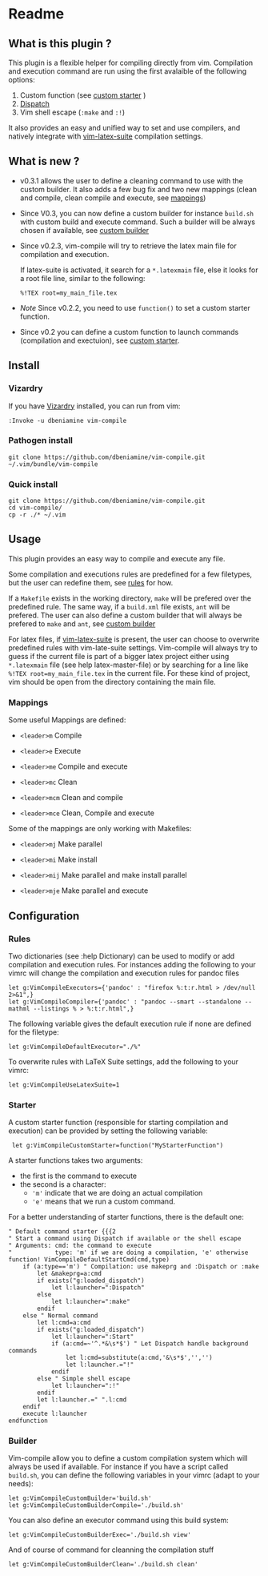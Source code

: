 # Readme

## What is this plugin ?

This plugin is a flexible helper for compiling directly from vim. Compilation
and execution command are run using the first avalaible of the following
options:

1. Custom function (see [custom starter](#starter) )
2. [Dispatch](https://github.com/tpope/vim-dispatch)
3. Vim shell escape (`:make` and `:!`)

It also provides an easy and unified way to set and use compilers, and
natively integrate with [vim-latex-suite](http://vim-latex.sourceforge.net/)
compilation settings.

## What is new ?

+   v0.3.1 allows the user to define a cleaning command to use with the custom
    builder. It also adds a few bug fix and two new mappings (clean and
    compile, clean compile and execute, see [mappings](#mappings))

+   Since V0.3, you can now define a custom builder for instance ̀`build.sh`
    with custom build and execute command. Such a builder will be always chosen
    if available, see [custom builder](#builder)

+   Since v0.2.3, vim-compile will try to retrieve the latex main file for
    compilation and execution.

    If latex-suite is activated, it search for a `*.latexmain` file, else it
    looks for a root file line, similar to the following:

        %!TEX root=my_main_file.tex
+   *Note* Since v0.2.2, you need to use `function()` to set a custom starter
    function.
+   Since v0.2 you can define a custom function to launch commands (compilation
    and exectuion), see [custom starter](#starter).


## Install

### Vizardry

If you have [Vizardry](https://github.com/dbeniamine/vizardry) installed, you
can run from vim:

    :Invoke -u dbeniamine vim-compile

### Pathogen install

    git clone https://github.com/dbeniamine/vim-compile.git ~/.vim/bundle/vim-compile

### Quick install

    git clone https://github.com/dbeniamine/vim-compile.git
    cd vim-compile/
    cp -r ./* ~/.vim

## Usage


This plugin provides an easy way to compile and execute any file.

Some compilation and executions rules are predefined for a few filetypes, but the
user can redefine them, see [rules](#rules) for how.

If a `Makefile` exists in the working directory, `make` will be prefered over
the predefined rule. The same way, if a `build.xml` file exists, `ant` will be
prefered. The user can also define a custom builder that will always be
prefered to `make` and `ant`, see [custom builder](#builder)

For latex files, if [vim-latex-suite](http://vim-latex.sourceforge.net/) is
present, the user can choose to overwrite predefined rules with vim-late-suite settings.
Vim-compile will always try to guess if the current file is part of a bigger
latex project either using `*.latexmain` file (see help latex-master-file) or
by searching for a line ̀like `%!TEX root=my_main_file.tex` in the current
file. For these kind of project, vim should be open from the directory
containing the main file.

### Mappings

Some useful Mappings are defined:

+ `<leader>m` Compile

+ `<leader>e` Execute

+ `<leader>me` Compile and execute

+ `<leader>mc` Clean

+ `<leader>mcm` Clean and compile

+ `<leader>mce` Clean, Compile and execute


Some of the mappings are only working with Makefiles:

+ `<leader>mj` Make parallel

+ `<leader>mi` Make install

+ `<leader>mij` Make parallel and make install parallel

+ `<leader>mje` Make parallel and execute



## Configuration


### Rules

Two dictionaries (see :help Dictionary) can be used to modify or add
compilation and execution rules.
For instances adding the following to your vimrc will change the compilation
and execution rules for pandoc files

    let g:VimCompileExecutors={'pandoc' : "firefox %:t:r.html > /dev/null 2>&1",}
    let g:VimCompileCompiler={'pandoc' : "pandoc --smart --standalone --mathml --listings % > %:t:r.html",}

The following variable gives the default execution rule if none are defined
for the filetype:

    let g:VimCompileDefaultExecutor="./%"

To overwrite rules with LaTeX Suite settings, add the following to your vimrc:

    let g:VimCompileUseLatexSuite=1

### Starter

A custom starter function (responsible for starting compilation and execution)
can be provided by setting the following variable:

     let g:VimCompileCustomStarter=function("MyStarterFunction")

A starter functions takes two arguments:

+ the first is the command to execute
+ the second is a character:
    + `'m'` indicate that we are doing an actual compilation
    + `'e'` means that we run a custom command.

For a better understanding of starter functions, there is the default one:

    " Default command starter {{{2
    " Start a command using Dispatch if available or the shell escape
    " Arguments: cmd: the command to execute
    "            type: 'm' if we are doing a compilation, 'e' otherwise
    function! VimCompileDefaultStartCmd(cmd,type)
        if (a:type=='m') " Compilation: use makeprg and :Dispatch or :make
            let &makeprg=a:cmd
            if exists("g:loaded_dispatch")
                let l:launcher=":Dispatch"
            else
                let l:launcher=":make"
            endif
        else " Normal command
            let l:cmd=a:cmd
            if exists("g:loaded_dispatch")
                let l:launcher=":Start"
                if (a:cmd=~'^.*&\s*$') " Let Dispatch handle background commands
                    let l:cmd=substitute(a:cmd,'&\s*$','','')
                    let l:launcher.="!"
                endif
            else " Simple shell escape
                let l:launcher=":!"
            endif
            let l:launcher.=" ".l:cmd
        endif
        execute l:launcher
    endfunction

### Builder

Vim-compile allow you to define a custom compilation system which will always
be used if available. For instance if you have a script called `build.sh`, you
can define the following variables in your vimrc (adapt to your needs):

    let g:VimCompileCustomBuilder='build.sh'
    let g:VimCompileCustomBuilderCompile='./build.sh'

You can also define an executor command using this build system:

    let g:VimCompileCustomBuilderExec='./build.sh view'

And of course of command for cleanning the compilation stuff

    let g:VimCompileCustomBuilderClean='./build.sh clean'
